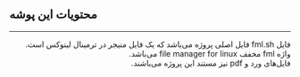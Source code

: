 ## محتویات این پوشه
<hr>
<div dir=rtl>
فایل fml.sh فایل اصلی پروژه می‌باشد که یک فایل منیجر در ترمینال لینوکس است.
<br>
واژه fml مخفف file manager for linux می‌باشد.
<br>
فایل‌های ورد و pdf نیز مستند این پروژه می‌باشند.
</div>
